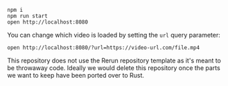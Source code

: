 ```
npm i
npm run start
open http://localhost:8080
```

You can change which video is loaded by setting the `url` query parameter:

```
open http://localhost:8080/?url=https://video-url.com/file.mp4
```


This repository does not use the Rerun repository template as it's meant to be throwaway code. Ideally we would delete this repository once the parts we want to keep have been ported over to Rust.

